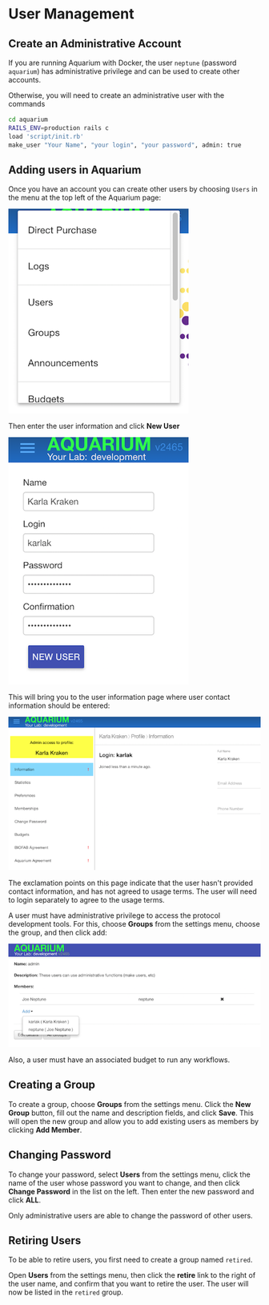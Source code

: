 
# User Management

## Create an Administrative Account

If you are running Aquarium with Docker, the user `neptune`  (password `aquarium`) has administrative privilege and can be used to create other accounts.

Otherwise, you will need to create an administrative user with the commands

```bash
cd aquarium
RAILS_ENV=production rails c
load 'script/init.rb'
make_user "Your Name", "your login", "your password", admin: true
```

## Adding users in Aquarium

Once you have an account you can create other users by choosing `Users` in the menu at the top left of the Aquarium page:

![choosing users](docs/users/images/settings-menu.png)

Then enter the user information and click **New User**

![creating user](docs/users/images/new-user.png)

This will bring you to the user information page where user contact information should be entered:

![new user page](docs/users/images/new-user-page.png)

The exclamation points on this page indicate that the user hasn't provided contact information, and has not agreed to usage terms.
The user will need to login separately to agree to the usage terms.

A user must have administrative privilege to access the protocol development tools.
For this, choose **Groups** from the settings menu, choose the group, and then click add:

![add user to group](docs/users/images/add-to-group.png)

Also, a user must have an associated budget to run any workflows.

## Creating a Group

To create a group, choose **Groups** from the settings menu.
Click the **New Group** button, fill out the name and description fields, and click **Save**.
This will open the new group and allow you to add existing users as members by clicking **Add Member**.

## Changing Password

To change your password, select **Users** from the settings menu, click the  name of the user whose password you want to change, and then click **Change Password** in the list on the left.
Then enter the new password and click **ALL**.

Only administrative users are able to change the password of other users.

## Retiring Users

To be able to retire users, you first need to create a group named `retired`.

Open **Users** from the settings menu, then click the **retire** link to the right of the user name, and confirm that you want to retire the user.
The user will now be listed in the `retired` group.

